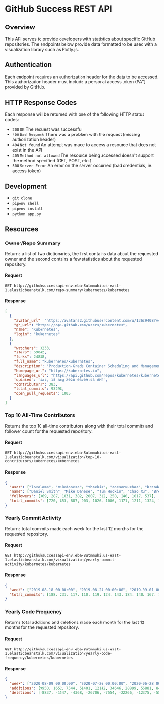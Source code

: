 # GitHub Success REST API

## Overview
This API serves to provide developers with statistics about specific GitHub repositories. The endpoints below provide data formatted to be used with a visualization library such as Plotly.js.

## Authentication
Each endpoint requires an authorization header for the data to be accessed. This authorization header must include a personal access token (PAT) provided by GitHub.

## HTTP Response Codes
Each response will be returned with one of the following HTTP status codes:

* `200` `OK` The request was successful
* `400` `Bad Request` There was a problem with the request (missing authorization header)
* `404` `Not found` An attempt was made to access a resource that does not exist in the API
* `405` `Method not allowed` The resource being accessed doesn't support the method specified (GET, POST, etc.).
* `500` `Server Error` An error on the server occurred (bad credentials, ie. access token)

## Development
* `git clone`
* `pipenv shell`
* `pipenv install`
* `python app.py`

## Resources

### Owner/Repo Summary

Returns a list of two dictionaries, the first contains data about the requested owner and the second contains a few statistics about the requested repository.

#### Request

    GET http://githubsuccessapi-env.eba-8utmmuhi.us-east-1.elasticbeanstalk.com/repo-summary/kubernetes/kubernetes

#### Response
```json
[
  {
    "avatar_url": "https://avatars2.githubusercontent.com/u/13629408?v=4",
    "gh_url": "https://api.github.com/users/kubernetes",
    "name": "Kubernetes",
    "login": "kubernetes"
  },
  {
    "watchers": 3233,
    "stars": 69042,
    "forks": 24888,
    "full_name": "kubernetes/kubernetes",
    "description": "Production-Grade Container Scheduling and Management",
    "homepage_url": "https://kubernetes.io",
    "languages_url": "https://api.github.com/repos/kubernetes/kubernetes/languages",
    "updated": "Sat, 15 Aug 2020 03:09:43 GMT",
    "contributors": 383,
    "total_commits": 93298,
    "open_pull_requests": 1005
  }
]
```

### Top 10 All-Time Contributors
Returns the top 10 all-time contributors along with their total commits and follower count for the requested repository.

#### Request

    GET http://githubsuccessapi-env.eba-8utmmuhi.us-east-1.elasticbeanstalk.com/visualization/top-10-contributors/kubernetes/kubernetes

#### Response
```json
{
  "user": ["lavalamp", "mikedanese", "thockin", "caesarxuchao", "brendandburns", "sttts", "deads2k", "wojtek-t", "smarterclayton", "liggitt"], 
  "name": ["Daniel Smith", "Mike Danese", "Tim Hockin", "Chao Xu", "Brendan Burns", "Dr. Stefan Schimanski", "David Eads", "Wojciech Tyczynski", "Clayton Coleman", "Jordan Liggitt"], 
  "followers": [369, 287, 1031, 382, 2007, 312, 258, 240, 1017, 537], 
  "total_commits": [720, 853, 887, 903, 1026, 1086, 1171, 1211, 1324, 1481]
}
```

### Yearly Commit Activity
Returns total commits made each week for the last 12 months for the requested repository.

#### Request

    GET http://githubsuccessapi-env.eba-8utmmuhi.us-east-1.elasticbeanstalk.com/visualization/yearly-commit-activity/kubernetes/kubernetes

#### Response
```json
{
  "week": ["2019-08-18 00:00:00", "2019-08-25 00:00:00", "2019-09-01 00:00:00", "2019-09-08 00:00:00", "2019-09-15 00:00:00", "2019-09-22 00:00:00", "2019-09-29 00:00:00", "2019-10-06 00:00:00", "2019-10-13 00:00:00", "2019-10-20 00:00:00", "2019-10-27 00:00:00", "2019-11-03 00:00:00", "2019-11-10 00:00:00", "2019-11-17 00:00:00", "2019-11-24 00:00:00", "2019-12-01 00:00:00", "2019-12-08 00:00:00", "2019-12-15 00:00:00", "2019-12-22 00:00:00", "2019-12-29 00:00:00", "2020-01-05 00:00:00", "2020-01-12 00:00:00", "2020-01-19 00:00:00", "2020-01-26 00:00:00", "2020-02-02 00:00:00", "2020-02-09 00:00:00", "2020-02-16 00:00:00", "2020-02-23 00:00:00", "2020-03-01 00:00:00", "2020-03-08 00:00:00", "2020-03-15 00:00:00", "2020-03-22 00:00:00", "2020-03-29 00:00:00", "2020-04-05 00:00:00", "2020-04-12 00:00:00", "2020-04-19 00:00:00", "2020-04-26 00:00:00", "2020-05-03 00:00:00", "2020-05-10 00:00:00", "2020-05-17 00:00:00", "2020-05-24 00:00:00", "2020-05-31 00:00:00", "2020-06-07 00:00:00", "2020-06-14 00:00:00", "2020-06-21 00:00:00", "2020-06-28 00:00:00", "2020-07-05 00:00:00", "2020-07-12 00:00:00", "2020-07-19 00:00:00", "2020-07-26 00:00:00", "2020-08-02 00:00:00", "2020-08-09 00:00:00"], 
  "total_commits": [188, 231, 117, 110, 119, 124, 143, 184, 140, 167, 165, 239, 204, 85, 94, 129, 124, 120, 79, 71, 165, 158, 112, 99, 124, 133, 97, 155, 142, 63, 102, 163, 122, 94, 112, 130, 100, 97, 133, 99, 122, 114, 101, 107, 113, 115, 68, 45, 66, 50, 25, 39]
}
```

### Yearly Code Frequency
Returns total additions and deletions made each month for the last 12 months for the requested repository.

#### Request

    GET http://githubsuccessapi-env.eba-8utmmuhi.us-east-1.elasticbeanstalk.com/visualization/yearly-code-frequency/kubernetes/kubernetes

#### Response
```json
{
  "week": ["2020-08-09 00:00:00", "2020-07-26 00:00:00", "2020-06-28 00:00:00", "2020-05-31 00:00:00", "2020-04-26 00:00:00", "2020-03-29 00:00:00", "2020-02-23 00:00:00", "2020-01-26 00:00:00", "2019-12-29 00:00:00", "2019-11-24 00:00:00", "2019-10-27 00:00:00", "2019-09-29 00:00:00"], 
  "additions": [9950, 1652, 7544, 51401, 12142, 34646, 28899, 56881, 8420, 6969, 133671, 16423], 
  "deletions": [-8837, -1547, -4368, -26706, -7554, -22266, -12375, -5500, -5041, -3254, -124854, -12091]
}
```